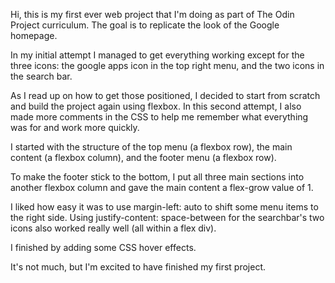 Hi, this is my first ever web project that I'm doing as part of The Odin Project curriculum. The goal is to replicate the look of the Google homepage.

In my initial attempt I managed to get everything working except for the three icons: the google apps icon in the top right menu, and the two icons in the search bar.

As I read up on how to get those positioned, I decided to start from scratch and build the project again using flexbox. In this second attempt, I also made more comments in the CSS to help me remember what everything was for and work more quickly.

I started with the structure of the top menu (a flexbox row), the main content (a flexbox column), and the footer menu (a flexbox row).

To make the footer stick to the bottom, I put all three main sections into another flexbox column and gave the main content a flex-grow value of 1.

I liked how easy it was to use margin-left: auto to shift some menu items to the right side. Using justify-content: space-between for the searchbar's two icons also worked really well (all within a flex div).

I finished by adding some CSS hover effects.

It's not much, but I'm excited to have finished my first project.



